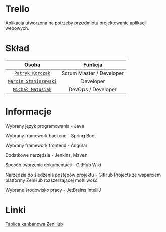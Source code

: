 # Trello

Aplikacja utworzona na potrzeby przedmiotu projektowanie aplikacji webowych.


# Skład
| Osoba                    | Funkcja                     |
| :-------------:          | :-------------:               |
| [`Patryk Korczak`](https://github.com/Patryk-Korczak)           | Scrum Master / Developer    |
| [`Marcin Staniszewski`](https://github.com/Marcin-Stan)      | Developer                |
| [`Michał Matusiak`](https://github.com/s218156)      | DevOps / Developer                |


# Informacje
Wybrany język programowania - Java

Wybrany framework backend - Spring Boot

Wybrany framework frontend - Angular

Dodatkowe narzędzia - Jenkins, Maven

Sposób tworzenia dokumentacji - GitHub Wiki

Narzędzia do śledzenia postępów projektu - GitHub Projects ze wsparciem platformy ZenHub rozszerzającej możliwości

Wybrane środowisko pracy - JetBrains IntelliJ

# Linki

[Tablica kanbanowa ZenHub](https://app.zenhub.com/workspaces/trello-charlie-605f6344dabaf4001369e751/board?repos=350444245)


